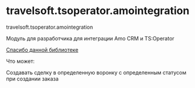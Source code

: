 # travelsoft.tsoperator.amointegration
travelsoft.tsoperator.amointegration

Модуль для разработчика для интеграции Amo CRM и TS:Operator

[Спасибо данной библиотеке](https://github.com/amocrm/amocrm-api-php)

Что может:

Создавать сделку в определенную воронку с определенным статусом при создании заказа
